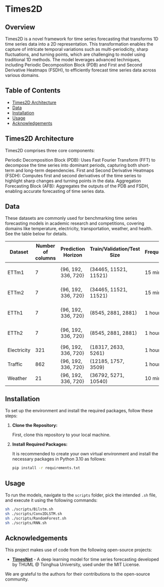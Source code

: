 # Times2D

## Overview

Times2D is a novel framework for time series forecasting that transforms 1D time series data into a 2D representation. This transformation enables the capture of intricate temporal variations such as multi-periodicity, sharp fluctuations, and turning points, which are challenging to model using traditional 1D methods. The model leverages advanced techniques, including Periodic Decomposition Block (PDB) and First and Second Derivative Heatmaps (FSDH), to efficiently forecast time series data across various domains.

## Table of Contents
- [Times2D Architecture](#Times2D-Architecture)
- [Data](#data)
- [Installation](#installation)
- [Usage](#usage)
- [Acknowledgements](#acknowledgements)


## Times2D Architecture
Times2D comprises three core components:

Periodic Decomposition Block (PDB): Uses Fast Fourier Transform (FFT) to decompose the time series into dominant periods, capturing both short-term and long-term dependencies.
First and Second Derivative Heatmaps (FSDH): Computes first and second derivatives of the time series to highlight sharp changes and turning points in the data.
Aggregation Forecasting Block (AFB): Aggregates the outputs of the PDB and FSDH, enabling accurate forecasting of time series data.
## Data
These datasets are commonly used for benchmarking time series forecasting models in academic research and competitions, covering domains like temperature, electricity, transportation, weather, and health. See the table below for details.

| Dataset      | Number of columns | Prediction Horizon  | Train/Validation/Test Size | Frequency | Domain       |
|--------------|-------------------|---------------------|----------------------------|-----------|--------------|
| ETTm1        | 7                 | {96, 192, 336, 720} | (34465, 11521, 11521)      | 15 min    | Electricity Transformer Temperature  |
| ETTm2        | 7                 | {96, 192, 336, 720} | (34465, 11521, 11521)      | 15 min    | Electricity Transformer Temperature  |
| ETTh1        | 7                 | {96, 192, 336, 720} | (8545, 2881, 2881)         | 1 hour    | Electricity Transformer Temperature  |
| ETTh2        | 7                 | {96, 192, 336, 720} | (8545, 2881, 2881)         | 1 hour    | Electricity Transformer Temperature  |
| Electricity  | 321               | {96, 192, 336, 720} | (18317, 2633, 5261)        | 1 hour    | Electricity Load Demand  |
| Traffic      | 862               | {96, 192, 336, 720} | (12185, 1757, 3509)        | 1 hour    | Transportation|
| Weather      | 21                | {96, 192, 336, 720} | (36792, 5271, 10540)       | 10 min    | Weather      |


## Installation

To set up the environment and install the required packages, follow these steps:

1. **Clone the Repository:**

   First, clone this repository to your local machine.

2. **Install Required Packages:**

   It is recommended to create your own virtual environment and install the necessary packages in Python 3.10 as follows:

   ```bash
   pip install -r requirements.txt
   ```

## Usage

To run the models, navigate to the `scripts` folder, pick the intended `.sh` file, and execute it using the following commands:

```bash
sh ./scripts/Bilstm.sh
sh ./scripts/Conv2DLSTM.sh
sh ./scripts/RandomForest.sh
sh ./scripts/RNN.sh
```

## Acknowledgements

This project makes use of code from the following open-source projects:

- **[TimesNet]([https://github.com/thuml/TimesNet](https://github.com/thuml/Time-Series-Library))** - A deep learning model for time series forecasting developed by THUML @ Tsinghua University, used under the MIT License.

We are grateful to the authors for their contributions to the open-source community.
